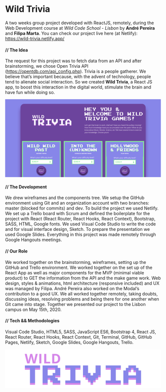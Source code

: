 # Wild Trivia

A two weeks group project developed with ReactJS, remotely, during the Web Development course at _Wild Code School - Lisbon_ by **André Pereira** and **Filipa Marta**. You can check our project live here (at Netlify): https://wild-trivia.netlify.app/

#### // The Idea

The request for this project was to fetch data from an API and after brainstorming, we chose Open Trivia API (https://opentdb.com/api_config.php). Trivia is a people gatherer. We believe that’s important because, with the advent of technology, people tend to alienate social interaction. So we created **Wild Trivia**, a React JS app, to boost this interaction in the digital world, stimulate the brain and have fun while doing so.

![Image](https://github.com/Wild-Trivia-Quiz/wild-trivia/blob/master/src/img/wiltrivia-viw-github.png)

#### // The Development

We drew wireframes and the components tree. We setup the GitHub environment using Git and an organization account with two branches: master (blocked for commits) and dev. To build the project we used Netlify. We set up a Trello board with Scrum and defined the boilerplate for the project with React (React Router, React Hooks, React Context), Bootstrap, SASS, HTML, Google fonts. We used Visual Code Studio to write the code and for visual interface design, Sketch. To prepare the presentation we used Google Slides. Everything in this project was made remotely through Google Hangouts meetings.

#### // Our Role

We worked together on the brainstorming, wireframes, setting up the GitHub and Trello environment. We worked together on the set up of the React App as well as major components for the MVP (minimal viable product) to GET the information from the API and the make game work. Web design, styles & animations, html architecture (responsive included) and UX was managed by Filipa. André Pereira also worked on the Modal’s contribution to a good UX. We all worked together remotely, taking doubts, discussing ideas, resolving problems and being there for one another when Git came into stage. Together we presented our project to the Lisbon campus on May 15th, 2020.

#### // Tech && Methodologies

Visual Code Studio, HTML5, SASS, JavaScript ES6, Bootstrap 4, React JS, React Router, React Hooks, React Context, Git, Terminal, GitHub, GitHub Pages, Netlify, Sketch, Google Slides, Google Hangouts, Trello.

![Image logo](https://github.com/Wild-Trivia-Quiz/wild-trivia/blob/master/src/img/logo4.png)
